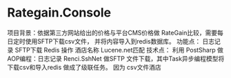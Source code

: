 # Rategain.Console

项目背景：依据第三方网站给出的价格与平台CMS价格做 RateGain比较，需要每日定时使用SFTP下载csv文件， 并将内容导入到redis数据库。
功能点：
      日志记录
      SFTP下载
      Redis 操作
      酒店名称 Lucene.net匹配 
技术点： 
      利用 PostSharp 做AOP编程：日志记录
      Renci.SshNet 做SFTP 文件下载，其中Task异步编程模型将下载csv和导入redis 做成了级联任务。
      因为 csv文件酒店
       
